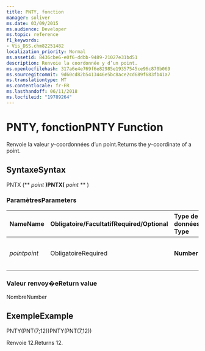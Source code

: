 ```yaml
---
title: PNTY, fonction
manager: soliver
ms.date: 03/09/2015
ms.audience: Developer
ms.topic: reference
f1_keywords:
- Vis_DSS.chm82251482
localization_priority: Normal
ms.assetid: 8436cbe6-e0f6-ddbb-9489-21027e31bd51
description: Renvoie la coordonnée y d’un point.
ms.openlocfilehash: 317a6e4e769f6e82985e19357545ce96c870b069
ms.sourcegitcommit: 9d60cd82b5413446e5bc8ace2cd689f683fb41a7
ms.translationtype: MT
ms.contentlocale: fr-FR
ms.lasthandoff: 06/11/2018
ms.locfileid: "19789264"
---
```

# <a name="pnty-function"></a><span data-ttu-id="fc650-103">PNTY, fonction</span><span class="sxs-lookup"><span data-stu-id="fc650-103">PNTY Function</span></span>

<span data-ttu-id="fc650-104">Renvoie la valeur _y_-coordonnées d’un point.</span><span class="sxs-lookup"><span data-stu-id="fc650-104">Returns the  _y_-coordinate of a point.</span></span>
  
## <a name="syntax"></a><span data-ttu-id="fc650-105">Syntaxe</span><span class="sxs-lookup"><span data-stu-id="fc650-105">Syntax</span></span>

<span data-ttu-id="fc650-106">PNTX (** *point* **)</span><span class="sxs-lookup"><span data-stu-id="fc650-106">PNTX(** *point* ** )</span></span> 
  
### <a name="parameters"></a><span data-ttu-id="fc650-107">Paramètres</span><span class="sxs-lookup"><span data-stu-id="fc650-107">Parameters</span></span>

|<span data-ttu-id="fc650-108">**Name**</span><span class="sxs-lookup"><span data-stu-id="fc650-108">**Name**</span></span>|<span data-ttu-id="fc650-109">**Obligatoire/Facultatif**</span><span class="sxs-lookup"><span data-stu-id="fc650-109">**Required/Optional**</span></span>|<span data-ttu-id="fc650-110">**Type de données**</span><span class="sxs-lookup"><span data-stu-id="fc650-110">**Data Type**</span></span>|<span data-ttu-id="fc650-111">**Description**</span><span class="sxs-lookup"><span data-stu-id="fc650-111">**Description**</span></span>|
|:-----|:-----|:-----|:-----|
| <span data-ttu-id="fc650-112">_point_</span><span class="sxs-lookup"><span data-stu-id="fc650-112">_point_</span></span> <br/> |<span data-ttu-id="fc650-113">Obligatoire</span><span class="sxs-lookup"><span data-stu-id="fc650-113">Required</span></span>  <br/> |<span data-ttu-id="fc650-114">**Number**</span><span class="sxs-lookup"><span data-stu-id="fc650-114">**Number**</span></span> <br/> |<span data-ttu-id="fc650-115">La valeur _y_-coordonnées du point.</span><span class="sxs-lookup"><span data-stu-id="fc650-115">The  _y_-coordinate of the point.</span></span>  <br/> |
   
### <a name="return-value"></a><span data-ttu-id="fc650-116">Valeur renvoy�e</span><span class="sxs-lookup"><span data-stu-id="fc650-116">Return value</span></span>

<span data-ttu-id="fc650-117">Nombre</span><span class="sxs-lookup"><span data-stu-id="fc650-117">Number</span></span>
  
## <a name="example"></a><span data-ttu-id="fc650-118">Exemple</span><span class="sxs-lookup"><span data-stu-id="fc650-118">Example</span></span>

<span data-ttu-id="fc650-119">PNTY(PNT(7;12))</span><span class="sxs-lookup"><span data-stu-id="fc650-119">PNTY(PNT(7,12))</span></span> 
  
<span data-ttu-id="fc650-120">Renvoie 12.</span><span class="sxs-lookup"><span data-stu-id="fc650-120">Returns 12.</span></span> 
  

